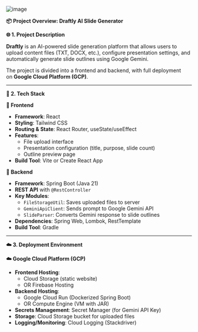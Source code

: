 ![image](https://github.com/user-attachments/assets/d94fb1e0-6538-488a-8adb-a3845d379ed2)

**📦 Project Overview: Draftly AI Slide Generator**

**🌐 1. Project Description**

**Draftly** is an AI-powered slide generation platform that allows users to upload content files (TXT, DOCX, etc.), configure presentation settings, and automatically generate slide outlines using Google Gemini.

The project is divided into a frontend and backend, with full deployment on **Google Cloud Platform (GCP)**.

---

**🧱 2. Tech Stack**

**🔹 Frontend**

- **Framework**: React
- **Styling**: Tailwind CSS
- **Routing & State**: React Router, useState/useEffect
- **Features**:
    - File upload interface
    - Presentation configuration (title, purpose, slide count)
    - Outline preview page
- **Build Tool**: Vite or Create React App

**🔹 Backend**

- **Framework**: Spring Boot (Java 21)
- **REST API** with `@RestController`
- **Key Modules**:
    - `FileStorageUtil`: Saves uploaded files to server
    - `GeminiApiClient`: Sends prompt to Google Gemini API
    - `SlideParser`: Converts Gemini response to slide outlines
- **Dependencies**: Spring Web, Lombok, RestTemplate
- **Build Tool**: Gradle

---

**☁️ 3. Deployment Environment**

**☁️ Google Cloud Platform (GCP)**

- **Frontend Hosting**:
    - Cloud Storage (static website)
    - OR Firebase Hosting
- **Backend Hosting**:
    - Google Cloud Run (Dockerized Spring Boot)
    - OR Compute Engine (VM with JAR)
- **Secrets Management**: Secret Manager (for Gemini API Key)
- **Storage**: Cloud Storage bucket for uploaded files
- **Logging/Monitoring**: Cloud Logging (Stackdriver)
